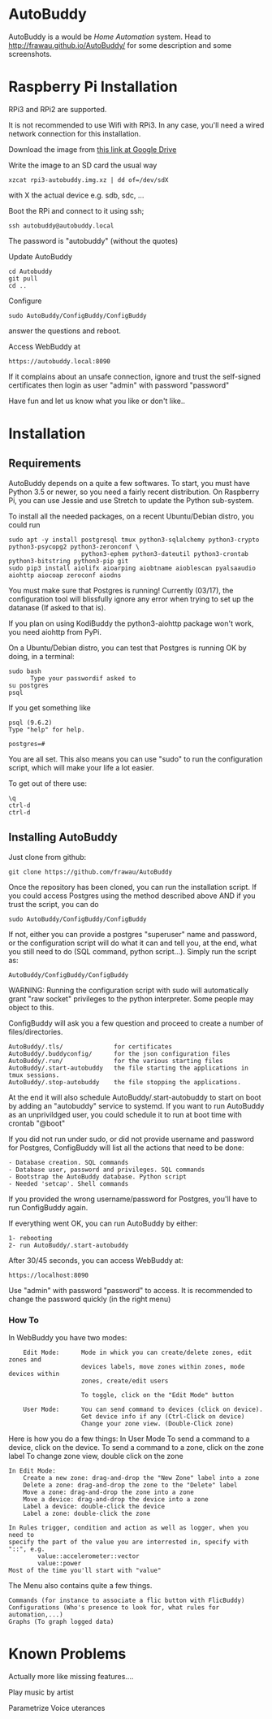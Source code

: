 # AutoBuddy

AutoBuddy is a would be *Home Automation* system. Head to http://frawau.github.io/AutoBuddy/ for some description and some screenshots.

# Raspberry Pi Installation

RPi3 and RPi2 are supported.

It is not recommended to use Wifi with RPi3. In any case, you'll need a wired network connection for this installation.

Download the image from [this link at Google Drive](https://drive.google.com/file/d/0B-JicGkaZAeXSElCby1LdDgzVGM/view?usp=sharing)

Write the image to an SD card the usual way

    xzcat rpi3-autobuddy.img.xz | dd of=/dev/sdX

with X the actual device e.g. sdb, sdc, ...

Boot the RPi and connect to it using ssh;

    ssh autobuddy@autobuddy.local

The password is "autobuddy" (without the quotes)


Update AutoBuddy

    cd Autobuddy
    git pull
    cd ..


Configure

    sudo AutoBuddy/ConfigBuddy/ConfigBuddy

answer the questions and reboot.

Access WebBuddy at

    https://autobuddy.local:8090

If it complains about an unsafe connection, ignore and trust the self-signed certificates
then login as user "admin" with password "password"

Have fun and let us know what you like or don't like..

# Installation

## Requirements

AutoBuddy depends on a quite a few softwares. To start, you must have Python 3.5 or newer, so you need a fairly
recent distribution. On Raspberry Pi, you can use Jessie and use Stretch to update the Python sub-system.

To install all the needed packages, on a recent Ubuntu/Debian distro, you could run

    sudo apt -y install postgresql tmux python3-sqlalchemy python3-crypto python3-psycopg2 python3-zeronconf \
                        python3-ephem python3-dateutil python3-crontab python3-bitstring python3-pip git
    sudo pip3 install aiolifx aioarping aiobtname aioblescan pyalsaaudio aiohttp aiocoap zeroconf aiodns

You must make sure that Postgres is running! Currently (03/17), the configuration tool will blissfully
ignore any error when trying to set up the datanase (If asked to that is).

If you plan on using KodiBuddy the python3-aiohttp package won't work, you need aiohttp from PyPi.

On a Ubuntu/Debian distro, you can test that Postgres is running OK by doing, in a terminal:

    sudo bash
          Type your passwordif asked to
    su postgres
    psql

If you get something like

    psql (9.6.2)
    Type "help" for help.

    postgres=#

You are all set. This also means you can use "sudo" to run the configuration script, which will make your life
a lot easier.

To get out of there use:

    \q
    ctrl-d
    ctrl-d



## Installing AutoBuddy

Just clone from github:

    git clone https://github.com/frawau/AutoBuddy

Once the repository has been cloned, you can run the installation script. If you could access Postgres using the method
described above AND if you trust the script, you can do

    sudo AutoBuddy/ConfigBuddy/ConfigBuddy

If not, either you can provide a postgres "superuser" name and password, or the configuration script
will do what it can and tell you, at the end, what you still need to do (SQL command, python script...).
Simply run the script as:

    AutoBuddy/ConfigBuddy/ConfigBuddy

WARNING: Running the configuration script with sudo will automatically grant "raw socket" privileges to
the python interpreter. Some people may object to this.


ConfigBuddy will ask you a few question and proceed to create a number of files/directories.

    AutoBuddy/.tls/              for certificates
    AutoBuddy/.buddyconfig/      for the json configuration files
    AutoBuddy/.run/              for the various starting files
    AutoBuddy/.start-autobuddy   the file starting the applications in tmux sessions.
    AutoBuddy/.stop-autobuddy    the file stopping the applications.

At the end it will also schedule AutoBuddy/.start-autobuddy to start on boot by adding an "autobuddy" service
to systemd. If you want to run AutoBuddy as an unprivildged user, you could schedule it to run at boot time
with crontab "@boot"

If you did not run under sudo, or did not provide username and password for Postgres, ConfigBuddy
will list all the actions that need to be done:

    - Database creation. SQL commands
    - Database user, password and privileges. SQL commands
    - Bootstrap the AutoBuddy database. Python script
    - Needed 'setcap'. Shell commands

If you provided the wrong username/password for Postgres, you'll have to run ConfigBuddy again.


If everything went OK, you can run AutoBuddy by either:

    1- rebooting
    2- run AutoBuddy/.start-autobuddy

After 30/45 seconds, you can access WebBuddy at:

    https://localhost:8090

Use "admin" with password "password" to access. It is recommended to change the password
quickly (in the right menu)


### How To

In WebBuddy you have two modes:

        Edit Mode:      Mode in whick you can create/delete zones, edit zones and
                        devices labels, move zones within zones, mode devices within
                        zones, create/edit users

                        To toggle, click on the "Edit Mode" button

        User Mode:      You can send command to devices (click on device).
                        Get device info if any (Ctrl-Click on device)
                        Change your zone view. (Double-Click zone)


Here is how you do a few things:
    In User Mode
        To send a command to a device, click on the device.
        To send a command to a zone, click on the zone label
        To change zone view, double click on the zone

    In Edit Mode:
        Create a new zone: drag-and-drop the "New Zone" label into a zone
        Delete a zone: drag-and-drop the zone to the "Delete" label
        Move a zone: drag-and-drop the zone into a zone
        Move a device: drag-and-drop the device into a zone
        Label a device: double-click the device
        Label a zone: double-click the zone

    In Rules trigger, condition and action as well as logger, when you need to
    specify the part of the value you are interrested in, specify with "::", e.g.
            value::accelerometer::vector
            value::power
    Most of the time you'll start with "value"

The Menu also contains quite a few things.

    Commands (for instance to associate a flic button with FlicBuddy)
    Configurations (Who's presence to look for, what rules for automation,...)
    Graphs (To graph logged data)


# Known Problems


Actually more like missing features....

Play music by artist

Parametrize Voice uterances
